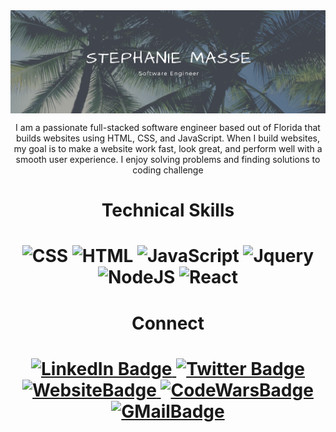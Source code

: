 <!-- HEADER -->
<img align="center" src="https://github.com/stephmasse/stephmasse/blob/main/header.png" alt="Header"/>


                                                                                                               
<p align="center"> I am a passionate full-stacked software engineer based out of Florida that builds websites using HTML, CSS, and JavaScript. When I build websites, my goal is to make a website work fast, look great, and perform well with a smooth user experience. I enjoy solving problems and finding solutions to coding challenge </p>




<!-- PROJECTS -->
<!-- <h2 align="center"> Projects <h2> -->
  
  
  
  <!-- Tech Skills -->
  
 <h1 align="center"> Technical Skills <h1>
  
  <div align="center">  
<img src="https://img.shields.io/badge/CSS-239120?&style=for-the-badge&logo=css3&logoColor=white"  title="CSS3" alt="CSS" />
<img src="https://img.shields.io/badge/HTML5-E34F26?style=for-the-badge&logo=html5&logoColor=white" title="HTML5" alt="HTML"/>
<img src="https://img.shields.io/badge/JavaScript-323330?style=for-the-badge&logo=javascript&logoColor=F7DF1E" title="JavaScript" alt="JavaScript"/> 
<img src="https://img.shields.io/badge/jQuery-0769AD?style=for-the-badge&logo=jquery&logoColor=white" title="Jquery" alt="Jquery"/> 
<img src="https://img.shields.io/badge/Node.js-43853D?style=for-the-badge&logo=node.js&logoColor=white" title="NodeJS" alt="NodeJS"/> 
<img src="https://img.shields.io/badge/React-20232A?style=for-the-badge&logo=react&logoColor=61DAFB" title="React" alt="React" /> 
</div>
  
  
  <!-- Connect -->
  
  <h1 align="center"> Connect <h1>
    
   <div id="badges" align="center">
  <a href="https://www.linkedin.com/in/stephanie-masse-dpt/">
    <img src="https://img.shields.io/badge/LinkedIn-0077B5?style=for-the-badge&logo=linkedin&logoColor=white" alt="LinkedIn Badge"/>
  </a> 
  <a href="https://twitter.com/se_masse">
    <img src="https://img.shields.io/badge/Twitter-1DA1F2?style=for-the-badge&logo=twitter&logoColor=white" alt="Twitter Badge"/>
  </a> 
     <a href="https://stephanie-masse.netlify.app">
    <img src="https://img.shields.io/badge/website-000000?style=for-the-badge&logo=About.me&logoColor=white" alt="WebsiteBadge"/>
  </a>   
 <a href="https://www.codewars.com/users/se_masse">
    <img src="https://img.shields.io/badge/Codewars-B1361E?style=for-the-badge&logo=Codewars&logoColor=white" alt="CodeWarsBadge"/>
  </a>   
   <a href="mailto:stephaniemassesf@gmail.com?">
    <img src="https://img.shields.io/badge/Gmail-D14836?style=for-the-badge&logo=gmail&logoColor=white" alt="GMailBadge"/>
  </a>   
</div>
    
